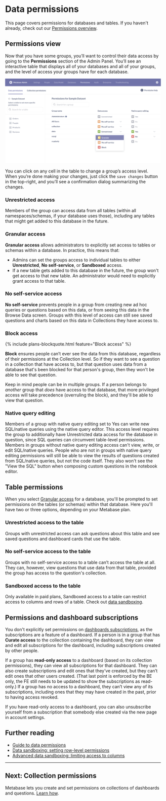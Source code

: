 # Data permissions

This page covers permissions for databases and tables. If you haven't already, check out our [Permissions overview][permissions-overview].

## Permissions view

Now that you have some groups, you’ll want to control their data access by going to the **Permissions** section of the Admin Panel. You’ll see an interactive table that displays all of your databases and all of your groups, and the level of access your groups have for each database.

![Permissions view](images/permissions.png)

You can click on any cell in the table to change a group’s access level. When you’re done making your changes, just click the `save changes` button in the top-right, and you’ll see a confirmation dialog summarizing the changes.

### Unrestricted access

Members of the group can access data from all tables (within all namespaces/schemas, if your database uses those), including any tables that might get added to this database in the future.

### Granular access

__Granular access__ allows administrators to explicitly set access to tables or schemas within a database. In practice, this means that:

- Admins can set the groups access to individual tables to either __Unrestricted__, __No self-service__, or __Sandboxed__ access.
- If a new table gets added to this database in the future, the group won't get access to that new table. An administrator would need to explicitly grant access to that table.

### No self-service access

__No self-service__ prevents people in a group from creating new ad hoc queries or questions based on this data, or from seeing this data in the Browse Data screen. Groups with this level of access can still see saved questions and charts based on this data in Collections they have access to.

### Block access

{% include plans-blockquote.html feature="Block access" %}

__Block__ ensures people can’t ever see the data from this database, regardless of their permissions at the Collection level. So if they want to see a question in a collection that have access to, but that question uses data from a database that's been blocked for that person's group, then they won't be able to see that question.

Keep in mind people can be in multiple groups. If a person belongs to _another_ group that _does_ have access to that database, that more privileged access will take precedence (overruling the block), and they'll be able to view that question.

### Native query editing

Members of a group with native query editing set to Yes can write new SQL/native queries using the native query editor. This access level requires the group to additionally have Unrestricted data access for the database in question, since SQL queries can circumvent table-level permissions.
Members in groups without native query editing access can't view, write, or edit SQL/native queries. People who are not in groups with native query editing permissions will still be able to view the results of questions created from SQL/native queries, but not the code itself. They also won't see the "View the SQL" button when composing custom questions in the notebook editor.

## Table permissions

When you select [Granular access](#granular-access) for a database, you'll be prompted to set permissions on the tables (or schemas) within that database. Here you'll have two or three options, depending on your Metabase plan.

### Unrestricted access to the table

Groups with unrestricted access can ask questions about this table and see saved questions and dashboard cards that use the table.

### No self-service access to the table

Groups with no self-service access to a table can’t access the table at all. They can, however, view questions that use data from that table, provided the group has access to the question's collection.

### Sandboxed access to the table

Only available in paid plans, Sandboxed access to a table can restrict access to columns and rows of a table. Check out [data sandboxing][data-sandboxing].

## Permissions and dashboard subscriptions

You don't explicitly set permissions on [dashboards subscriptions][dashboard-subscriptions], as the subscriptions are a feature of a dashboard. If a person is in a group that has __Curate access__ to the collection containing the dashboard, they can view and edit all subscriptions for the dashboard, including subscriptions created by other people.

If a group has __read-only access__ to a dashboard (based on its collection permissions), they can view all subscriptions for that dashboard. They can also create subscriptions and edit ones that they’ve created, but they can’t edit ones that other users created. (That last point is enforced by the BE only, the FE still needs to be updated to show the subscriptions as read-only.)
If a group has no access to a dashboard, they can’t view any of its subscriptions, including ones that they may have created in the past, prior to having access revoked.

If you have read-only access to a dashboard, you can also unsubscribe yourself from a subscription that somebody else created via the new page in account settings.

## Further reading

- [Guide to data permissions](https://www.metabase.com/learn/organization/organization/data-permissions.html)
- [Data sandboxing: setting row-level permissions][sandbox-rows]
- [Advanced data sandboxing: limiting access to columns][sandbox-columns]

---

## Next: Collection permissions

Metabase lets you create and set permissions on collections of dashboards and questions. [Learn how][collections].

[collections]: 06-collections.md
[dashboard-subscriptions]: ../users-guide/dashboard-subscriptions.md
[data-sandboxing]: ../enterprise-guide/data-sandboxes.md
[permissions-overview]: 05-setting-permissions.md
[sandbox-columns]: /learn/permissions/data-sandboxing-column-permissions.html
[sandbox-rows]: /learn/permissions/data-sandboxing-row-permissions.html
[sql-snippet-folders]: ../enterprise-guide/sql-snippets.md
